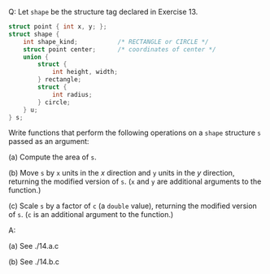 Q: Let `shape` be the structure tag declared in Exercise 13.

```c
struct point { int x, y; };
struct shape {
    int shape_kind;           /* RECTANGLE or CIRCLE */
    struct point center;      /* coordinates of center */
    union {
        struct {
            int height, width;
        } rectangle;
        struct {
            int radius;
        } circle;
    } u;
} s;
```

Write functions that perform the following operations on a `shape` structure `s`
passed as an argument:

(a) Compute the area of `s`.

(b) Move `s` by `x` units in the $x$ direction and `y` units in the $y$
direction, returning the modified version of `s`. (`x` and `y` are additional
arguments to the function.)

(c) Scale `s` by a factor of `c` (a `double` value), returning the modified
version of `s`. (`c` is an additional argument to the function.)

A:

(a) See ./14.a.c

(b) See ./14.b.c
